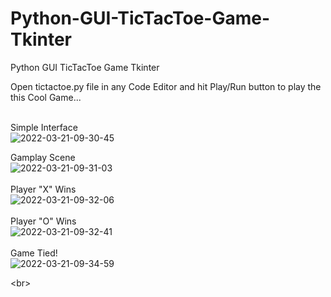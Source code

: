 # Python-GUI-TicTacToe-Game-Tkinter
Python GUI TicTacToe Game Tkinter

Open tictactoe.py file in any Code Editor and hit Play/Run button to play the this Cool Game...
<br>
<br>

Simple Interface
<br>
![2022-03-21-09-30-45](https://user-images.githubusercontent.com/26629776/159206313-4dfb919e-85ac-4bf7-aa02-3549fcd2fac7.jpg)
<br>

Gamplay Scene
<br>
![2022-03-21-09-31-03](https://user-images.githubusercontent.com/26629776/159206338-06126f98-ecdf-45a1-9e3e-a926706a9d23.jpg)
<br>
<br>
Player "X" Wins
<br>
![2022-03-21-09-32-06](https://user-images.githubusercontent.com/26629776/159206339-6f883326-83df-43bf-a5dd-77eb8bebc194.jpg)
<br>
<br>
Player "O" Wins
<br>
![2022-03-21-09-32-41](https://user-images.githubusercontent.com/26629776/159206340-3e4813b5-a2ea-4cef-9567-3278fcabde01.jpg)
<br>
<br>
Game Tied!
<br>
![2022-03-21-09-34-59](https://user-images.githubusercontent.com/26629776/159206342-afa4973a-9cdc-44d6-a2d0-af52607fdbd7.jpg)

\<br>
<br>
